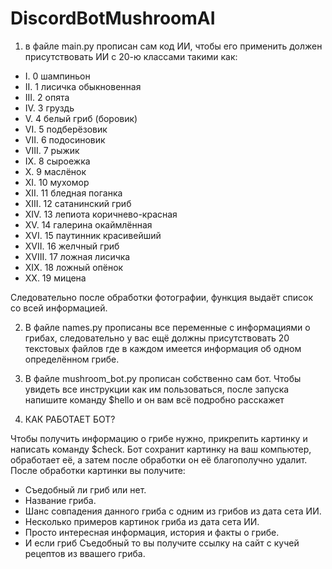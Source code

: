 # DiscordBotMushroomAI
1. в файле main.py прописан сам код ИИ, чтобы его применить должен присутствовать ИИ с 20-ю классами такими как:
- I. 0 шампиньон
- II. 1 лисичка обыкновенная
- III. 2 опята
- IV. 3 груздь
- V. 4 белый гриб (боровик)
- VI. 5 подберёзовик
- VII. 6 подосиновик
- VIII. 7 рыжик
- IX. 8 сыроежка
- X. 9 маслёнок
- XI. 10 мухомор
- XII. 11 бледная поганка
- XIII. 12 сатанинский гриб
- XIV. 13 лепиота коричнево-красная
- XV. 14 галерина окаймлённая
- XVI. 15 паутинник красивейший
- XVII. 16 желчный гриб
- XVIII. 17 ложная лисичка
- XIX. 18 ложный опёнок
- XX. 19 мицена

Следовательно после обработки фотографии, функция выдаёт список со всей информацией.

2. В файле names.py прописаны все переменные с информациями о грибах, следовательно у вас ещё должны присутствовать 20 текстовых файлов где в каждом имеется информация об одном определённом грибе.

3. В файле mushroom_bot.py прописан собственно сам бот. Чтобы увидеть все инструкции как им пользоваться, после запуска напишите команду $hello и он вам всё подробно расскажет

4. КАК РАБОТАЕТ БОТ? 

Чтобы получить информацию о грибе нужно, прикрепить картинку и написать команду $check. Бот сохранит картинку на ваш компьютер, обработает её, а затем после обработки он её благополучно удалит. После обработки картинки вы получите:
- Съедобный ли гриб или нет.
- Название гриба.
- Шанс совпадения данного гриба с одним из грибов из дата сета ИИ.
- Несколько примеров картинок гриба из дата сета ИИ.
- Просто интересная информация, история и факты о грибе.
- И если гриб Съедобный то вы получите ссылку на сайт с кучей рецептов из ввашего гриба.